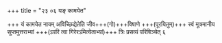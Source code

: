 +++
title = "२३ ०६ यङ् कामयेत"

+++
यं कामयेत नायम् अविच्छिद्येतेति जीव+++(गो)+++विषाणे +++(पूरयितुम्)+++ स्वं मूत्रमानीय सुप्तमुत्तराभ्यां +++(ऽपरि त्वा गिरेरऽमित्येताभ्यां)+++ त्रिः प्रसव्यं परिषिञ्चेत् ६  
